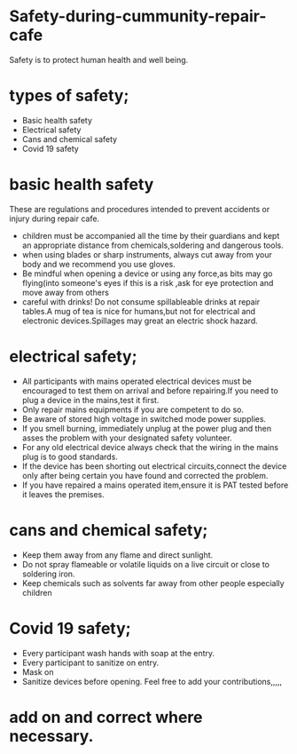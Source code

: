 # Safety-during-cummunity-repair-cafe
Safety  is to protect human health and well being.
# types of safety;
- Basic health safety
- Electrical safety
- Cans and chemical safety
- Covid 19 safety
# basic health safety
These are regulations and procedures intended to prevent accidents or injury during repair cafe.
- children must be accompanied all the time by their guardians and kept an appropriate distance from chemicals,soldering and dangerous tools.
- when using blades or sharp instruments, always cut away from your body and we recommend you use gloves.
- Be mindful when opening a device or using any force,as bits may go flying(into someone's eyes if this is a risk ,ask for eye protection and move away from others
- careful with drinks! Do not consume spillableable drinks at repair tables.A mug of tea is nice for humans,but not for electrical and electronic devices.Spillages may great an electric shock hazard.
# electrical safety;
- All participants with mains operated electrical devices must be encouraged to test them on arrival and before repairing.If you need to plug a device in the mains,test it first.
- Only repair mains equipments if you are competent to do so.
- Be aware of stored high voltage in switched mode power supplies.
- If you smell burning, immediately unplug at the power plug and then asses the problem with your designated safety volunteer.
- For any old electrical device always check that the wiring in the mains plug is to good standards.
- If the device has been shorting out electrical circuits,connect the device only after being certain you have found and corrected the problem.
- If you have repaired a mains operated item,ensure it is PAT tested before it leaves the premises.
# cans and chemical safety;
- Keep them away from any flame and direct sunlight.
- Do not spray flameable or volatile liquids on a live circuit or close to soldering iron.
- Keep chemicals such as solvents far away from other people especially children
# Covid 19 safety;
- Every participant wash hands with soap at the entry.
- Every participant to sanitize on entry.
- Mask on
- Sanitize devices before opening.
Feel free to add your contributions,,,,,
# add on and correct where necessary.


